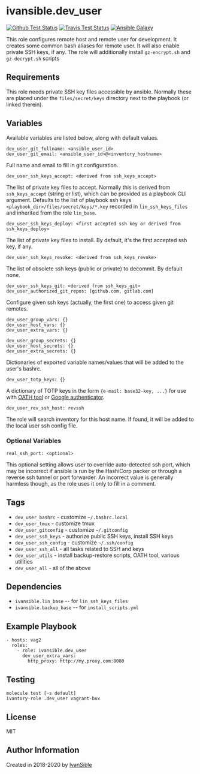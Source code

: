 # ivansible.dev_user

[![Github Test Status](https://github.com/ivansible/dev-user/workflows/Molecule%20test/badge.svg?branch=master)](https://github.com/ivansible/dev-user/actions)
[![Travis Test Status](https://travis-ci.org/ivansible/dev-user.svg?branch=master)](https://travis-ci.org/ivansible/dev-user)
[![Ansible Galaxy](https://img.shields.io/badge/galaxy-ivansible.dev__user-68a.svg?style=flat)](https://galaxy.ansible.com/ivansible/dev_user/)

This role configures remote host and remote user for development.
It creates some common bash aliases for remote user.
It will also enable private SSH keys, if any.
The role will additionally install `gz-encrypt.sh` and `gz-decrypt.sh` scripts


## Requirements

This role needs private SSH key files accessible by ansible.
Normally these are placed under the `files/secret/keys` directory
next to the playbook (or linked therein).


## Variables

Available variables are listed below, along with default values.

    dev_user_git_fullname: <ansible_user_id>
    dev_user_git_email: <ansible_user_id>@<inventory_hostname>

Full name and email to fill in git configuration.


    dev_user_ssh_keys_accept: <derived from ssh_keys_accept>
The list of private key files to accept.
Normally this is derived from `ssh_keys_accept` (string or list),
which can be provided as a playbook CLI argument.
Defaults to the list of playbook ssh keys `<playbook_dir>/files/secret/keys/*.key`
recorded in `lin_ssh_keys_files` and inherited from the role `lin_base`.

    dev_user_ssh_keys_deploy: <first accepted ssh key or derived from ssh_keys_deploy>
The list of private key files to install.
By default, it's the first accepted ssh key, if any.

    dev_user_ssh_keys_revoke: <derived from ssh_keys_revoke>
The list of obsolete ssh keys (public or private) to decommit.
By default none.

    dev_user_ssh_keys_git: <derived from ssh_keys_git>
    dev_user_authorized_git_repos: [github.com, gitlab.com]
Configure given ssh keys (actually, the first one) to access given git remotes.

    dev_user_group_vars: {}
    dev_user_host_vars: {}
    dev_user_extra_vars: {}

    dev_user_group_secrets: {}
    dev_user_host_secrets: {}
    dev_user_extra_secrets: {}

Dictionaries of exported variable names/values that will be added to the
user's bashrc.

    dev_user_totp_keys: {}
A dictionary of TOTP keys in the form `{e-mail: base32-key, ...}`
for use with [OATH tool](wiki.archlinux.org/*/Google_Authenticator#Code_generation)
or [Google authenticator](https://google-authenticator.com).

    dev_user_rev_ssh_host: revssh

The role will search inventory for this host name. If found, it will
be added to the local user ssh config file.


### Optional Variables

    real_ssh_port: <optional>

This optional setting allows user to override auto-detected ssh port,
which may be incorrect if ansible is run by the HashiCorp packer
or through a reverse ssh tunnel or port forwarder.
An incorrect value is generally harmless though, as the role uses it
only to fill in a comment.


## Tags

- `dev_user_bashrc` - customize `~/.bashrc.local`
- `dev_user_tmux` - customize tmux
- `dev_user_gitconfig` - customize `~/.gitconfig`
- `dev_user_ssh_keys` - authorize public SSH keys, install SSH keys
- `dev_user_ssh_config` - customize `~/.ssh/config`
- `dev_user_ssh_all` - all tasks related to SSH and keys
- `dev_user_utils` - install backup-restore scripts, OATH tool, various utilities
- `dev_user_all` - all of the above


## Dependencies

- `ivansible.lin_base` -- for `lin_ssh_keys_files`
- `ivansible.backup_base` -- for `install_scripts.yml`


## Example Playbook

    - hosts: vag2
      roles:
        - role: ivansible.dev_user
          dev_user_extra_vars:
            http_proxy: http://my.proxy.com:8080


## Testing

    molecule test [-s default]
    ivantory-role .dev_user vagrant-box


## License

MIT


## Author Information

Created in 2018-2020 by [IvanSible](https://github.com/ivansible)
